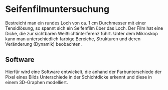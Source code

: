 # Seifenfilmuntersuchung
Bestreicht man ein rundes Loch von ca. 1 cm Durchmesser mit einer Tensidlösung, so spannt sich ein Seifenfilm über das Loch. Der Film hat eine Dicke, die zur sichtbaren Weißlichtinterferenz führt. Unter dem Mikroskop kann man unterschiedlich farbige Bereiche, Strukturen und deren Veränderung (Dynamik) beobachten.

## Software
Hierfür wird eine Software entwickelt, die anhand der Farbunterschiede der Pixel eines Bilds Unterschiede in der Schichtdicke erkennt und diese in einem 3D-Graphen modelliert.
